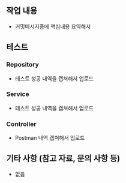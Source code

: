 ## 작업 내용

- 커밋메시지중에 핵심내용 요약해서 

## 테스트
### Repository
- 테스트 성공 내역을 캡쳐해서 업로드
### Service
- 테스트 성공 내역을 캡쳐해서 업로드
### Controller
- Postman 내역 캡쳐해서 업로드

## 기타 사항 (참고 자료, 문의 사항 등)
- 없음
